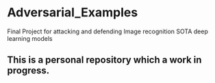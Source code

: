 # Adversarial_Examples
Final Project for attacking and defending Image recognition SOTA deep learning models

## This is a personal repository which a work in progress.
